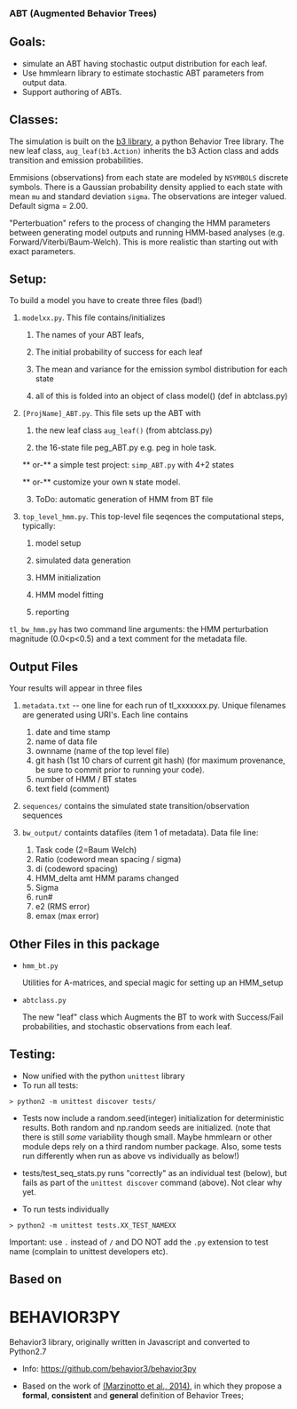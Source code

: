 ### ABT (Augmented Behavior Trees)

## Goals: 
 * simulate an ABT having stochastic output distribution for each leaf.
 * Use hmmlearn library to estimate stochastic ABT parameters from output data.
 * Support authoring of ABTs.

 
## Classes:

The simulation is built on the [b3 library](https://github.com/behavior3/behavior3py),
a python Behavior Tree library.  The new leaf class, `aug_leaf(b3.Action)` inherits the 
b3 Action class and adds transition and emission probabilities.  

Emmisions (observations) from each state are modeled by `NSYMBOLS`  discrete symbols. 
There is a Gaussian probability density applied to each state with mean `mu` and standard deviation `sigma`.  The observations are integer valued.  Default sigma = 2.00.

"Perterbuation" refers to the process of changing the HMM parameters between generating model outputs
and running HMM-based analyses (e.g. Forward/Viterbi/Baum-Welch).   This is more realistic than starting out
with exact parameters.

## Setup:

To build a model you have to create three files (bad!)

1. `modelxx.py`.   This file contains/initializes
 
    1. The names of your ABT leafs,
    
    2. The initial probability of success for each leaf
    
    2. The mean and variance for the emission symbol distribution for each state
    
    2. all of this is folded into an object of class model() (def in abtclass.py)

2. `[ProjName]_ABT.py`.   This file sets up the ABT with 
 
    1. the new leaf class `aug_leaf()` (from abtclass.py)

    2. the 16-state file peg_ABT.py  e.g. peg in hole task. 
    
    **  or-** a simple test project:   `simp_ABT.py` with 4+2 states
    
    **  or-** customize your own `N` state model.
    
    3. ToDo: automatic generation of HMM from BT file



3. `top_level_hmm.py`.   This top-level file seqences the computational steps, typically:
 
    1. model setup
    
    1. simulated data generation
    
    1. HMM initialization
    
    1. HMM model fitting
    
    1. reporting

`tl_bw_hmm.py` has two command line arguments:   the HMM perturbation magnitude (0.0<p<0.5) and a text comment for the  metadata file. 
    
##  Output Files

Your results will appear in three files

1. `metadata.txt` -- one line for each run of tl_xxxxxxx.py. 
Unique filenames are generated using URI's.  Each line contains 
    
    1. date and time stamp
    1. name of data file
    2. ownname  (name of the top level file)
    3. git hash (1st 10 chars of current git hash) (for maximum provenance, be sure to commit prior to running
  your code).
    4. number of HMM / BT states
    5. text field (comment)

2. `sequences/`   contains the simulated state transition/observation sequences

3. `bw_output/`   containts datafiles (item 1 of metadata).   Data file line:
    1.  Task code (2=Baum Welch)
    1.  Ratio  (codeword mean spacing / sigma)
    2.  di     (codeword spacing)
    3.  HMM_delta    amt HMM params changed
    4.  Sigma
    5.  run#
    6.  e2 (RMS error)
    7.  emax (max error)


## Other Files in this package

 * `hmm_bt.py`
 
    Utilities for A-matrices, and special magic for setting up an HMM_setup
    
 * `abtclass.py`

    The new "leaf" class which Augments the BT to work with Success/Fail probabilities, and stochastic observations from each leaf. 

## Testing:

 * Now unified with the python `unittest` library
 * To run all tests:
 ```
 > python2 -m unittest discover tests/
 ```
 * Tests now include a random.seed(integer) initialization for deterministic results. Both random and np.random seeds are initialized.  (note that there is still *some* variability though small. Maybe hmmlearn or other module deps rely on a third random number package. Also, some tests run differently when run as above vs individually as below!)
 
 * tests/test_seq_stats.py runs "correctly" as an individual test (below), but fails as part of the `unittest discover` command (above).   Not clear why yet. 
 
 * To run tests individually 
 ```
 > python2 -m unittest tests.XX_TEST_NAMEXX
 ```
 Important: use `.` instead of `/` and DO NOT add the `.py` extension to test name (complain to unittest developers etc).
    
## Based on 


# BEHAVIOR3PY

Behavior3 library, originally written in Javascript and converted to Python2.7

- Info: https://github.com/behavior3/behavior3py

- Based on the work of [(Marzinotto et al., 2014)](http://www.csc.kth.se/~miccol/Michele_Colledanchise/Publications_files/2013_ICRA_mcko.pdf), in which they propose a **formal**, **consistent** and **general** definition of Behavior Trees;


